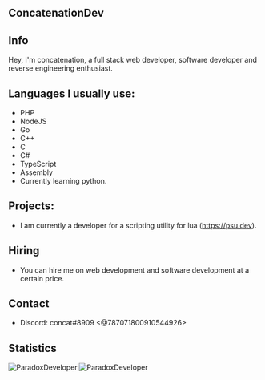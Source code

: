 ## ConcatenationDev
## Info
Hey, I'm concatenation, a full stack web developer, software developer and reverse engineering enthusiast.
## Languages I usually use:

- PHP
- NodeJS
- Go
- C++
- C
- C#
- TypeScript
- Assembly
- Currently learning python.

## Projects:
- I am currently a developer for a scripting utility for lua (https://psu.dev).
## Hiring
- You can hire me on web development and software development at a certain price.
## Contact
- Discord: concat#8909 <@787071800910544926>
## Statistics
<p><img align="left" src="https://github-readme-stats.vercel.app/api/top-langs/?username=ParadoxDeveloper&layout=compact" alt="ParadoxDeveloper" /></p>
<p>&nbsp;<img align="left" src="https://github-readme-stats.vercel.app/api?username=ParadoxDeveloper&show_icons=true" alt="ParadoxDeveloper" /></p>
